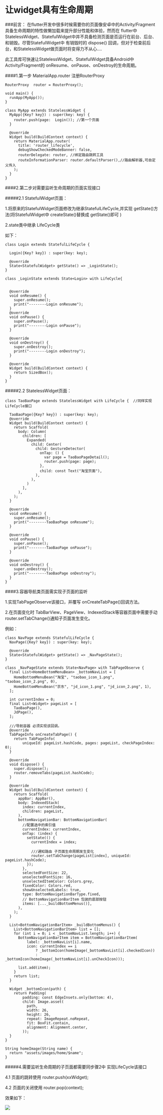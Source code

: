 # 让widget具有生命周期

###前言：
 在flutter开发中很多时候需要你的页面像安卓中的Activity/Fragment具备生命周期的特性做懒加载来提升部分性能和体验，然而在
 flutter中StatelessWidget、StatefulWidget中并不具备检测页面是否运行在前台、后台、和销毁。尽管StatefulWidget中
 有销毁时的 dispose() 回调，但对于检查前后台，和StatelessWidget做页面时将变得力不从心....

 此工具库可快速让StatelessWidget、StatefulWidget具备Android中Activity/Fragment的 onResume、onPause、onDestroy的生命周期。

####1.第一步 MaterialApp.router 注册RouterProxy

    RouterProxy  router = RouterProxy();

    void main() {
   	  runApp(MyApp());
   	}
   	
   	class MyApp extends StatelessWidget {
   	  MyApp({Key? key}) : super(key: key) {
   		router.push(page:  Login()); //第一个页面 
   	  }
   	
   	  @override
   	  Widget build(BuildContext context) {
   		return MaterialApp.router(
   		  title: 'router_lifecycle',
   		  debugShowCheckedModeBanner: false,
   		  routerDelegate: router, //绑定路由跳转工具
   		  routeInformationParser: router.defaultParser(),//路由解析器,可自定义传入
   		);
   	  }
   	}

####2.第二步对需要监听生命周期的页面实现接口

#####2.1 StatefulWidget页面：

   1.将原来的StatefulWidget页面修改为继承StatefulLifeCycle,并实现 getState()方法(将StatefulWidget中 createState()替换成 getState()即可 )
   
   2.state类中继承 LifeCycle类

   如下：

	class Login extends StatefulLifeCycle {

	  Login({Key? key}) : super(key: key);

	  @override
	  State<StatefulWidget> getState() => _LoginState();
	}

	class _LoginState extends State<Login> with LifeCycle{


	  @override
	  void onResume() {
		super.onResume();
		print("--------Login onResume");
	  }
	  @override
	  void onPause() {
		super.onPause();
		print("--------Login onPause");
	  }

	  @override
	  void onDestroy() {
		super.onDestroy();
		print("--------Login onDestroy");
	  }

	  @override
	  Widget build(BuildContext context) {
		return SizedBox();
	  }
	}

#####2.2 StatelessWidget页面：

	class TaoBaoPage extends StatelessWidget with LifeCycle {  //同样实现 LifeCycle接口
	  
	  TaoBaoPage({Key? key}) : super(key: key);
	  @override
	  Widget build(BuildContext context) {
		return Scaffold(
		  body: Column(
			children: [
			  Expanded(
				child: Center(
				  child: GestureDetector(
					onTap: () {
					  var page = TaoBaoPageDetail();
					  router.push(page: page);
					},
					child: const Text("淘宝页面"),
				  ),
				),
			  )
			],
		  ),
		);
	  }

	  @override
	  void onResume() {
		super.onResume();
		print("--------TaoBaoPage onResume");
	  }

	  @override
	  void onPause() {
		super.onPause();
		print("--------TaoBaoPage onPause");
	  }

	  @override
	  void onDestroy() {
		super.onDestroy();
		print("--------TaoBaoPage onDestroy");
	  }
	}

####3.容器导航类页面需实现子页面的监听
 
 1.实现TabPageObserve该接口，并覆写  onCreateTabPage()回调方法。

 2.在页面变化时 TabBarView、PageView、IndexedStack等容器页面中需要手动 router.setTabChange()通知子页面发生变化。
 
 例如：

	class NavPage extends StatefulLifeCycle {
	  NavPage({Key? key}) : super(key: key);

	  @override
	  State<StatefulWidget> getState() => _NavPageState();
	}

	class _NavPageState extends State<NavPage> with TabPageObserve {
	  final List<HomeBottomMenuBean> _bottomNavList = [
		HomeBottomMenuBean("淘宝", "taobao_icon_1.png", "taobao_icon_2.png", 0),
		HomeBottomMenuBean("京东", "jd_icon_1.png", "jd_icon_2.png", 1),
	  ];

	  int currentIndex = 0;
	  final List<Widget> pageList = [
		TaoBaoPage(),
		JdPage(),
	  ];

	  ///导航容器 必须实现该回调。
	  @override
	  TabPageInfo onCreateTabPage() {
		return TabPageInfo(
			uniqueId: pageList.hashCode, pages: pageList, checkPageIndex: 0);
	  }

	  @override
	  void dispose() {
		super.dispose();
		router.removeTabs(pageList.hashCode);
	  }

	  @override
	  Widget build(BuildContext context) {
		return Scaffold(
		  appBar: AppBar(),
		  body: IndexedStack(
			index: currentIndex,
			children: pageList,
		  ),
		  bottomNavigationBar: BottomNavigationBar(
			//配置选中的索引值
			currentIndex: currentIndex,
			onTap: (index) {
			  setState(() {
				currentIndex = index;

				///通知路由 子页面生命周期发生变化
				router.setTabChange(pageList[index], uniqueId: pageList.hashCode);
			  });
			},
			selectedFontSize: 22,
			unselectedFontSize: 16,
			unselectedItemColor: Colors.grey,
			fixedColor: Colors.red,
			showUnselectedLabels: true,
			type: BottomNavigationBarType.fixed,
			// BottomNavigationBarItem 包装的底部按钮
			items: [..._buildBottomMenus()],
		  ),
		);
	  }

	  List<BottomNavigationBarItem> _buildBottomMenus() {
		List<BottomNavigationBarItem> list = [];
		for (int i = 0; i < _bottomNavList.length; i++) {
		  BottomNavigationBarItem item = BottomNavigationBarItem(
			  label: _bottomNavList[i].name,
			  icon: currentIndex == i
				  ? _bottomIcon(homeImage(_bottomNavList[i].checkedIcon))
				  : _bottomIcon(homeImage(_bottomNavList[i].unCheckIcon)));

		  list.add(item);
		}
		return list;
	  }

	  Widget _bottomIcon(path) {
		return Padding(
			padding: const EdgeInsets.only(bottom: 4),
			child: Image.asset(
			  path,
			  width: 26,
			  height: 26,
			  repeat: ImageRepeat.noRepeat,
			  fit: BoxFit.contain,
			  alignment: Alignment.center,
			));
	  }
	}

	String homeImage(String name) {
	  return "assets/images/home/$name";
	}

#####4.需要监听生命周期的子页面都需要同步骤2中 实现LifeCycle该接口
  
  4.1 页面的跳转使用 router.push(xxWidget);

  4.2 页面的关闭使用 router.pop(context);
  

效果如下：

![](https://github.com/zhengzaihong/router_lifecycle/blob/master/images/GIF.gif)